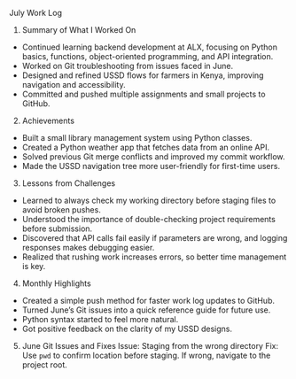 July Work Log

1. Summary of What I Worked On
- Continued learning backend development at ALX, focusing on Python basics, functions, object-oriented programming, and API integration.
- Worked on Git troubleshooting from issues faced in June.
- Designed and refined USSD flows for farmers in Kenya, improving navigation and accessibility.
- Committed and pushed multiple assignments and small projects to GitHub.

2. Achievements
- Built a small library management system using Python classes.
- Created a Python weather app that fetches data from an online API.
- Solved previous Git merge conflicts and improved my commit workflow.
- Made the USSD navigation tree more user-friendly for first-time users.

3. Lessons from Challenges
- Learned to always check my working directory before staging files to avoid broken pushes.
- Understood the importance of double-checking project requirements before submission.
- Discovered that API calls fail easily if parameters are wrong, and logging responses makes debugging easier.
- Realized that rushing work increases errors, so better time management is key.

4. Monthly Highlights
- Created a simple push method for faster work log updates to GitHub.
- Turned June’s Git issues into a quick reference guide for future use.
- Python syntax started to feel more natural.
- Got positive feedback on the clarity of my USSD designs.

5. June Git Issues and Fixes
Issue: Staging from the wrong directory
Fix: Use `pwd` to confirm location before staging. If wrong, navigate to the project root.

